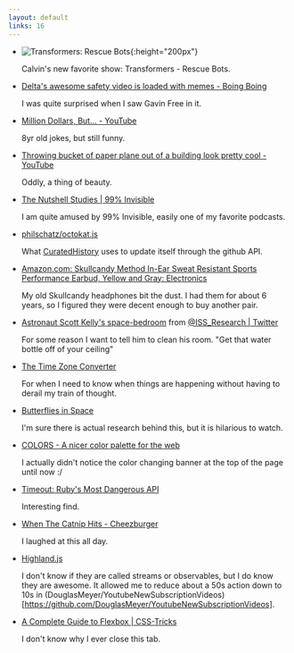 ```yaml
---
layout: default
links: 16
---
```

 * ![Transformers: Rescue Bots](http://www.tfw2005.com/transformers-news/attach/4/0/5/9/7/Rescue-Bots_1322822023.jpg){:height="200px"}

   Calvin's new favorite show: Transformers - Rescue Bots.

 * [Delta's awesome safety video is loaded with memes - Boing Boing](http://boingboing.net/2015/05/20/deltas-awesome-safety-video.html)

   I was quite surprised when I saw Gavin Free in it.

 * [Million Dollars, But... - YouTube](https://www.youtube.com/watch?v=9lCzIypqt7E)

   8yr old jokes, but still funny.

 * [Throwing bucket of paper plane out of a building look pretty cool - YouTube](https://www.youtube.com/watch?v=FlBO5LHchu0)

   Oddly, a thing of beauty.

 * [The Nutshell Studies \| 99% Invisible](http://99percentinvisible.org/episode/the-nutshell-studies/)

   I am quite amused by 99% Invisible, easily one of my favorite podcasts.

 * [philschatz/octokat.js](https://github.com/philschatz/octokat.js)

   What [CuratedHistory](https://github.com/DouglasMeyer/CuratedHistory) uses to update itself through the github API.

 * [Amazon.com: Skullcandy Method In-Ear Sweat Resistant Sports Performance Earbud, Yellow and Gray: Electronics](http://www.amazon.com/Skullcandy-Method-Resistant-Sports-Performance/dp/B00NIGXFKK/ref=sr_1_2?ie=UTF8&qid=1432174855&sr=8-2&keywords=skullcandy+headphones+method)

   My old Skullcandy headphones bit the dust. I had them for about 6 years, so I figured they were decent enough to buy another pair.

 * [Astronaut Scott Kelly's space-bedroom](http://www.nasa.gov/sites/default/files/thumbnails/image/17650015955_af2a680deb_k.jpg) from [@ISS_Research \| Twitter](https://twitter.com/ISS_Research)

   For some reason I want to tell him to clean his room. "Get that water bottle off of your ceiling"

 * [The Time Zone Converter](http://www.thetimezoneconverter.com/)

   For when I need to know when things are happening without having to derail my train of thought.

 * [Butterflies in Space](http://www.bioedonline.org/library/media/photos-and-video/butterflies-in-space/flight-attempt-in-microgravity/)

   I'm sure there is actual research behind this, but it is hilarious to watch.

 * [COLORS - A nicer color palette for the web](http://clrs.cc/)

   I actually didn't notice the color changing banner at the top of the page until now :/

 * [Timeout: Ruby's Most Dangerous API](http://www.mikeperham.com/2015/05/08/timeout-rubys-most-dangerous-api/)

   Interesting find.

 * [When The Catnip Hits - Cheezburger](http://cheezburger.com/8495556864/funny-animated-gifs-when-the-catnip-hits?utm_source=feedburner&utm_medium=feed&utm_campaign=Feed%3A+SenorGif+%28Se%C3%B1or+Gif%29&utm_content=FeedBurner)

   I laughed at this all day.

 * [Highland.js](http://highlandjs.org/)

   I don't know if they are called streams or observables, but I do know they are awesome. It allowed me to reduce about a 50s action down to 10s in (DouglasMeyer/YoutubeNewSubscriptionVideos)[https://github.com/DouglasMeyer/YoutubeNewSubscriptionVideos].

 * [A Complete Guide to Flexbox \| CSS-Tricks](https://css-tricks.com/snippets/css/a-guide-to-flexbox/)

   I don't know why I ever close this tab.